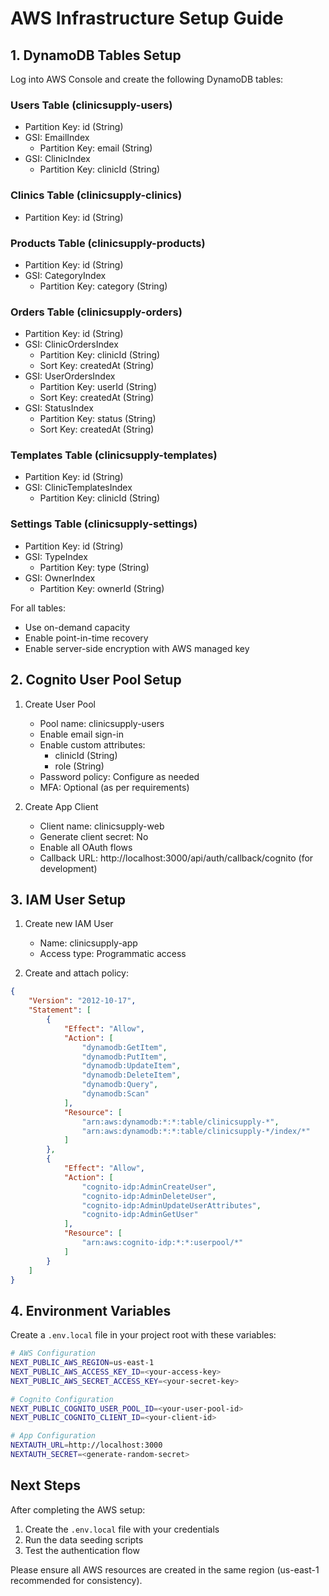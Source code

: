 # AWS Infrastructure Setup Guide

## 1. DynamoDB Tables Setup

Log into AWS Console and create the following DynamoDB tables:

### Users Table (clinicsupply-users)
- Partition Key: id (String)
- GSI: EmailIndex
  * Partition Key: email (String)
- GSI: ClinicIndex
  * Partition Key: clinicId (String)

### Clinics Table (clinicsupply-clinics)
- Partition Key: id (String)

### Products Table (clinicsupply-products)
- Partition Key: id (String)
- GSI: CategoryIndex
  * Partition Key: category (String)

### Orders Table (clinicsupply-orders)
- Partition Key: id (String)
- GSI: ClinicOrdersIndex
  * Partition Key: clinicId (String)
  * Sort Key: createdAt (String)
- GSI: UserOrdersIndex
  * Partition Key: userId (String)
  * Sort Key: createdAt (String)
- GSI: StatusIndex
  * Partition Key: status (String)
  * Sort Key: createdAt (String)

### Templates Table (clinicsupply-templates)
- Partition Key: id (String)
- GSI: ClinicTemplatesIndex
  * Partition Key: clinicId (String)

### Settings Table (clinicsupply-settings)
- Partition Key: id (String)
- GSI: TypeIndex
  * Partition Key: type (String)
- GSI: OwnerIndex
  * Partition Key: ownerId (String)

For all tables:
- Use on-demand capacity
- Enable point-in-time recovery
- Enable server-side encryption with AWS managed key

## 2. Cognito User Pool Setup

1. Create User Pool
   - Pool name: clinicsupply-users
   - Enable email sign-in
   - Enable custom attributes:
     * clinicId (String)
     * role (String)
   - Password policy: Configure as needed
   - MFA: Optional (as per requirements)

2. Create App Client
   - Client name: clinicsupply-web
   - Generate client secret: No
   - Enable all OAuth flows
   - Callback URL: http://localhost:3000/api/auth/callback/cognito (for development)

## 3. IAM User Setup

1. Create new IAM User
   - Name: clinicsupply-app
   - Access type: Programmatic access

2. Create and attach policy:
```json
{
    "Version": "2012-10-17",
    "Statement": [
        {
            "Effect": "Allow",
            "Action": [
                "dynamodb:GetItem",
                "dynamodb:PutItem",
                "dynamodb:UpdateItem",
                "dynamodb:DeleteItem",
                "dynamodb:Query",
                "dynamodb:Scan"
            ],
            "Resource": [
                "arn:aws:dynamodb:*:*:table/clinicsupply-*",
                "arn:aws:dynamodb:*:*:table/clinicsupply-*/index/*"
            ]
        },
        {
            "Effect": "Allow",
            "Action": [
                "cognito-idp:AdminCreateUser",
                "cognito-idp:AdminDeleteUser",
                "cognito-idp:AdminUpdateUserAttributes",
                "cognito-idp:AdminGetUser"
            ],
            "Resource": [
                "arn:aws:cognito-idp:*:*:userpool/*"
            ]
        }
    ]
}
```

## 4. Environment Variables

Create a `.env.local` file in your project root with these variables:
```bash
# AWS Configuration
NEXT_PUBLIC_AWS_REGION=us-east-1
NEXT_PUBLIC_AWS_ACCESS_KEY_ID=<your-access-key>
NEXT_PUBLIC_AWS_SECRET_ACCESS_KEY=<your-secret-key>

# Cognito Configuration
NEXT_PUBLIC_COGNITO_USER_POOL_ID=<your-user-pool-id>
NEXT_PUBLIC_COGNITO_CLIENT_ID=<your-client-id>

# App Configuration
NEXTAUTH_URL=http://localhost:3000
NEXTAUTH_SECRET=<generate-random-secret>
```

## Next Steps

After completing the AWS setup:
1. Create the `.env.local` file with your credentials
2. Run the data seeding scripts
3. Test the authentication flow

Please ensure all AWS resources are created in the same region (us-east-1 recommended for consistency).
